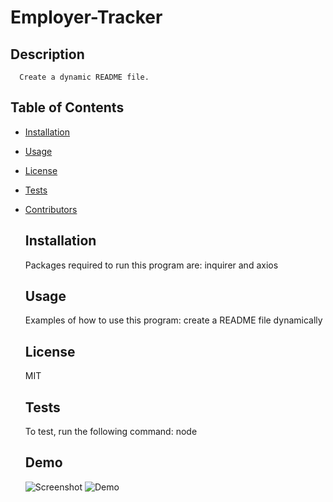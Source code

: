# Employer-Tracker

## Description

      Create a dynamic README file.

## Table of Contents

- [Installation](#installation)
- [Usage](#usage)
- [License](#license)
- [Tests](#tests)
- [Contributors](#contributors)

  ## Installation

  Packages required to run this program are:
  inquirer and axios

  ## Usage

  Examples of how to use this program:
  create a README file dynamically

  ## License

  MIT

  ## Tests

  To test, run the following command:
  node

  ## Demo

  ![Screenshot](/images/screenshot.PNG)
  ![Demo](/images/demo.gif)
